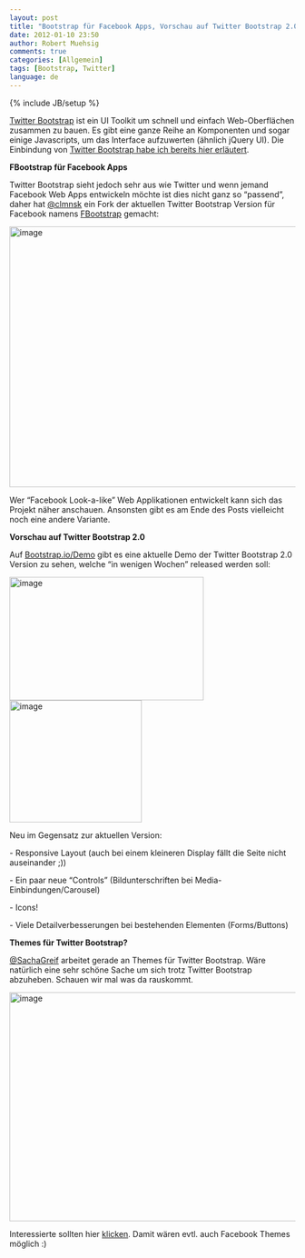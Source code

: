 ```yaml
---
layout: post
title: "Bootstrap für Facebook Apps, Vorschau auf Twitter Bootstrap 2.0 & Themes"
date: 2012-01-10 23:50
author: Robert Muehsig
comments: true
categories: [Allgemein]
tags: [Bootstrap, Twitter]
language: de
---
```

{% include JB/setup %}
<p><a href="http://www.knowyourstack.com/what-is/twitter-bootstrap">Twitter Bootstrap</a> ist ein UI Toolkit um schnell und einfach Web-Oberflächen zusammen zu bauen. Es gibt eine ganze Reihe an Komponenten und sogar einige Javascripts, um das Interface aufzuwerten (ähnlich jQuery UI). Die Einbindung von <a href="{{BASE_PATH}}/2011/10/07/twitter-bootstrap-als-ui-baukasten/">Twitter Bootstrap habe ich bereits hier erläutert</a>. </p> <p><strong>FBootstrap für Facebook Apps</strong></p> <p>Twitter Bootstrap sieht jedoch sehr aus wie Twitter und wenn jemand Facebook Web Apps entwickeln möchte ist dies nicht ganz so “passend”, daher hat <a href="https://twitter.com/#!/clmnsk">@clmnsk</a> ein Fork der aktuellen Twitter Bootstrap Version für Facebook namens <a href="http://ckrack.github.com/fbootstrapp/">FBootstrap</a> gemacht:</p> <p><a href="{{BASE_PATH}}/assets/wp-images-de/image1443.png"><img style="background-image: none; border-bottom: 0px; border-left: 0px; padding-left: 0px; padding-right: 0px; display: inline; border-top: 0px; border-right: 0px; padding-top: 0px" title="image" border="0" alt="image" src="{{BASE_PATH}}/assets/wp-images-de/image_thumb621.png" width="580" height="459"></a></p> <p>Wer “Facebook Look-a-like” Web Applikationen entwickelt kann sich das Projekt näher anschauen. Ansonsten gibt es am Ende des Posts vielleicht noch eine andere Variante.</p> <p><strong>Vorschau auf Twitter Bootstrap 2.0</strong></p> <p>Auf <a href="http://bootstrap.io/Demo/">Bootstrap.io/Demo</a> gibt es eine aktuelle Demo der Twitter Bootstrap 2.0 Version zu sehen, welche “in wenigen Wochen” released werden soll:</p> <p><a href="{{BASE_PATH}}/assets/wp-images-de/image1444.png"><img style="background-image: none; border-bottom: 0px; border-left: 0px; padding-left: 0px; padding-right: 0px; display: inline; border-top: 0px; border-right: 0px; padding-top: 0px" title="image" border="0" alt="image" src="{{BASE_PATH}}/assets/wp-images-de/image_thumb622.png" width="342" height="217"></a><a href="{{BASE_PATH}}/assets/wp-images-de/image1445.png"><img style="background-image: none; border-bottom: 0px; border-left: 0px; padding-left: 0px; padding-right: 0px; display: inline; border-top: 0px; border-right: 0px; padding-top: 0px" title="image" border="0" alt="image" src="{{BASE_PATH}}/assets/wp-images-de/image_thumb623.png" width="233" height="215"></a></p> <p>Neu im Gegensatz zur aktuellen Version:</p> <p>- Responsive Layout (auch bei einem kleineren Display fällt die Seite nicht auseinander ;))</p> <p>- Ein paar neue “Controls” (Bildunterschriften bei Media-Einbindungen/Carousel)</p> <p>- Icons!</p> <p>- Viele Detailverbesserungen bei bestehenden Elementen (Forms/Buttons)</p> <p><strong>Themes für Twitter Bootstrap?</strong></p> <p><a href="https://twitter.com/#!/SachaGreif">@SachaGreif</a> arbeitet gerade an Themes für Twitter Bootstrap. Wäre natürlich eine sehr schöne Sache um sich trotz Twitter Bootstrap abzuheben. Schauen wir mal was da rauskommt.</p> <p><a href="{{BASE_PATH}}/assets/wp-images-de/image1446.png"><img style="background-image: none; border-bottom: 0px; border-left: 0px; padding-left: 0px; padding-right: 0px; display: inline; border-top: 0px; border-right: 0px; padding-top: 0px" title="image" border="0" alt="image" src="{{BASE_PATH}}/assets/wp-images-de/image_thumb624.png" width="519" height="403"></a></p> <p>Interessierte sollten hier <a href="http://sachagreif.com/bootstrap/">klicken</a>. Damit wären evtl. auch Facebook Themes möglich :)</p>
